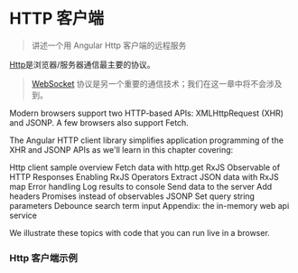 # HTTP 客户端

> 讲述一个用 Angular Http 客户端的远程服务

[Http](https://tools.ietf.org/html/rfc2616)是浏览器/服务器通信最主要的协议。

> [WebSocket](https://tools.ietf.org/html/rfc6455) 协议是另一个重要的通信技术；我们在这一章中将不会涉及到。

Modern browsers support two HTTP-based APIs: XMLHttpRequest (XHR) and JSONP. A few browsers also support Fetch.

The Angular HTTP client library simplifies application programming of the XHR and JSONP APIs as we'll learn in this chapter covering:

Http client sample overview
Fetch data with http.get
RxJS Observable of HTTP Responses
Enabling RxJS Operators
Extract JSON data with RxJS map
Error handling
Log results to console
Send data to the server
Add headers
Promises instead of observables
JSONP
Set query string parameters
Debounce search term input
Appendix: the in-memory web api service

We illustrate these topics with code that you can run live in a browser.

### Http 客户端示例
